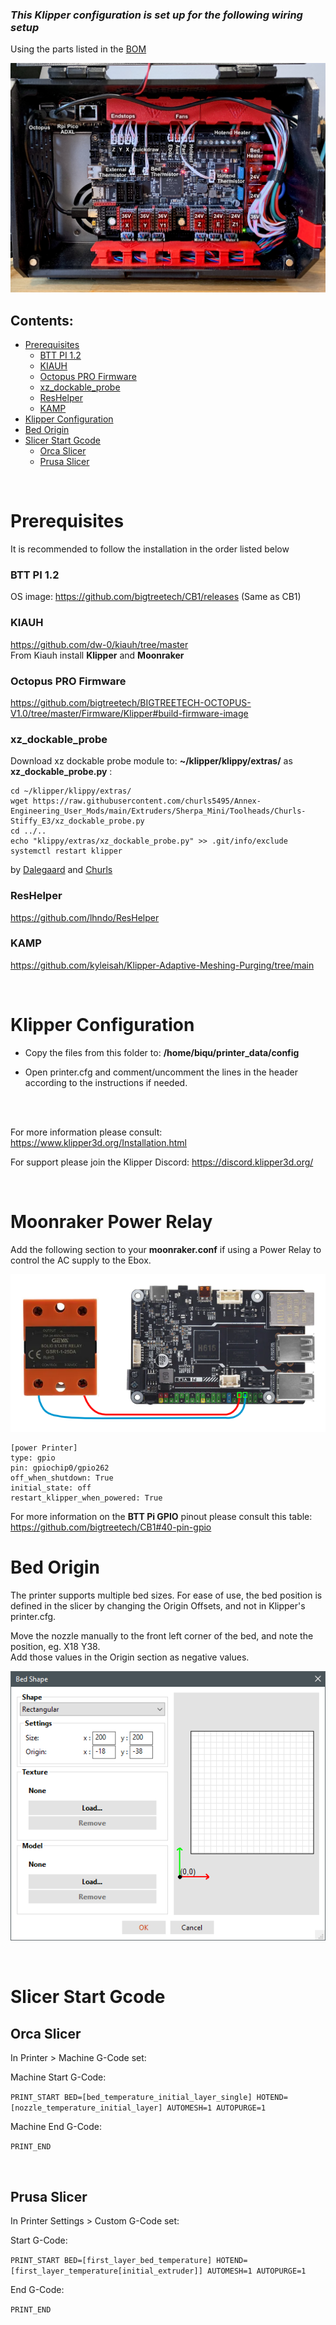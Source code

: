 


### *This Klipper configuration is set up for the following wiring setup*
Using the parts listed in the [BOM]( https://docs.google.com/spreadsheets/u/2/d/1s8ulLfThmbuy1G_40MvkXXL2oVx9PZhvpAY9hMxqYbg/edit?usp=drive_link)  <br>

![Ebox Wiring](ebox_wiring.png)  

## Contents:
<!--ts-->

- [Prerequisites](#prerequisites)
    - [BTT PI 1.2](#btt-pi-12)
    - [KIAUH](#kiauh)
    - [Octopus PRO Firmware](#octopus-pro-firmware)
    - [xz\_dockable\_probe](#xz_dockable_probe)
    - [ResHelper](#reshelper)
    - [KAMP](#kamp)
- [Klipper Configuration](#klipper-configuration)
- [Bed Origin](#bed-origin)
- [Slicer Start Gcode](#slicer-start-gcode)
  - [Orca Slicer](#orca-slicer)
  - [Prusa Slicer](#prusa-slicer)
<!--te-->
<br>

# Prerequisites

It is recommended to follow the installation in the order listed below

### BTT PI 1.2
OS image: https://github.com/bigtreetech/CB1/releases (Same as CB1)   

### KIAUH

https://github.com/dw-0/kiauh/tree/master  
From Kiauh install **Klipper** and **Moonraker**

### Octopus PRO Firmware
https://github.com/bigtreetech/BIGTREETECH-OCTOPUS-V1.0/tree/master/Firmware/Klipper#build-firmware-image

### xz_dockable_probe

Download xz dockable probe module to: **~/klipper/klippy/extras/** as **xz_dockable_probe.py** :

<pre><code>cd ~/klipper/klippy/extras/
wget https://raw.githubusercontent.com/churls5495/Annex-Engineering_User_Mods/main/Extruders/Sherpa_Mini/Toolheads/Churls-Stiffy_E3/xz_dockable_probe.py
cd ../..
echo "klippy/extras/xz_dockable_probe.py" >> .git/info/exclude
systemctl restart klipper
</code></pre>

by [Dalegaard](https://github.com/dalegaard) and [Churls](https://github.com/churls5495/Annex-Engineering_User_Mods/tree/main/Extruders/Sherpa_Mini/Toolheads/Churls-Stiffy_E3)


### ResHelper

https://github.com/lhndo/ResHelper

### KAMP

https://github.com/kyleisah/Klipper-Adaptive-Meshing-Purging/tree/main

<br>

# Klipper Configuration

* Copy the files from this folder to: **/home/biqu/printer_data/config**

* Open printer.cfg and comment/uncomment the lines in the header according to the instructions if needed. 
<br>
<br>

For more information please consult: https://www.klipper3d.org/Installation.html


For support please join the Klipper Discord: https://discord.klipper3d.org/

<br>

# Moonraker Power Relay
Add the following section to your **moonraker.conf** if using a Power Relay to control the AC supply to the Ebox.

![Relay](/Images/relay.png)

<pre><code>[power Printer]
type: gpio
pin: gpiochip0/gpio262
off_when_shutdown: True
initial_state: off
restart_klipper_when_powered: True
</code></pre>

For more information on the **BTT Pi GPIO** pinout please consult this table: https://github.com/bigtreetech/CB1#40-pin-gpio

# Bed Origin

The printer supports multiple bed sizes. For ease of use, the bed position is defined in the slicer by changing the Origin Offsets, and not in Klipper's printer.cfg. 

Move the nozzle manually to the front left corner of the bed, and note the position, eg. X18 Y38.  
Add those values in the Origin section as negative values. 

![Slicer Bed Settings](slicer_bed.png)

<br>

# Slicer Start Gcode

## Orca Slicer

In Printer > Machine G-Code set:  

Machine Start G-Code:  

`PRINT_START BED=[bed_temperature_initial_layer_single] HOTEND=[nozzle_temperature_initial_layer] AUTOMESH=1 AUTOPURGE=1`

Machine End G-Code: 

`PRINT_END`  

<br>

## Prusa Slicer

In Printer Settings > Custom G-Code set:  

Start G-Code:  

`PRINT_START BED=[first_layer_bed_temperature] HOTEND=[first_layer_temperature[initial_extruder]] AUTOMESH=1 AUTOPURGE=1`

End G-Code: 

`PRINT_END`
